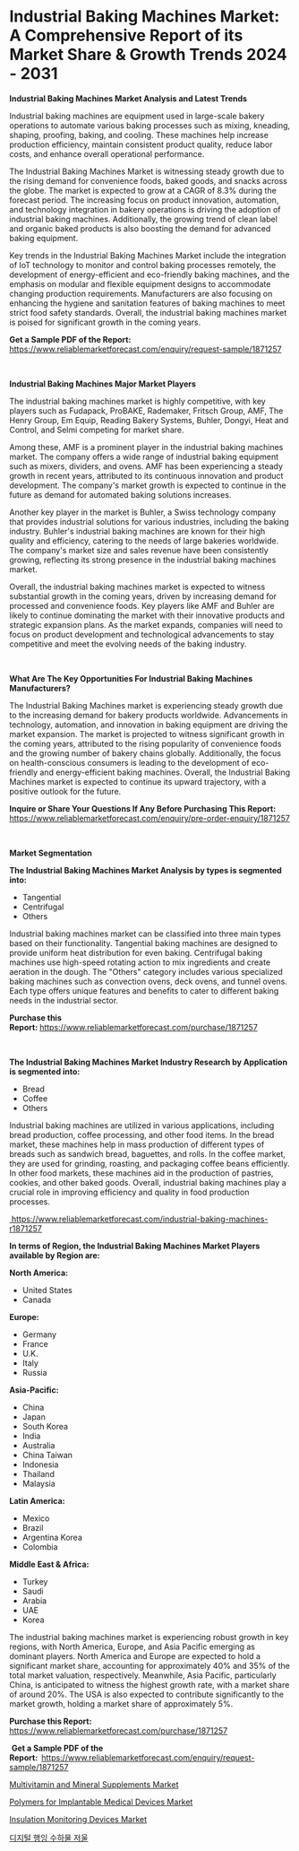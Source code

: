 <p><h1>Industrial Baking Machines Market: A Comprehensive Report of its Market Share & Growth Trends 2024 - 2031</h1></p><p><strong>Industrial Baking Machines Market Analysis and Latest Trends</strong></p>
<p><p>Industrial baking machines are equipment used in large-scale bakery operations to automate various baking processes such as mixing, kneading, shaping, proofing, baking, and cooling. These machines help increase production efficiency, maintain consistent product quality, reduce labor costs, and enhance overall operational performance.</p><p>The Industrial Baking Machines Market is witnessing steady growth due to the rising demand for convenience foods, baked goods, and snacks across the globe. The market is expected to grow at a CAGR of 8.3% during the forecast period. The increasing focus on product innovation, automation, and technology integration in bakery operations is driving the adoption of industrial baking machines. Additionally, the growing trend of clean label and organic baked products is also boosting the demand for advanced baking equipment.</p><p>Key trends in the Industrial Baking Machines Market include the integration of IoT technology to monitor and control baking processes remotely, the development of energy-efficient and eco-friendly baking machines, and the emphasis on modular and flexible equipment designs to accommodate changing production requirements. Manufacturers are also focusing on enhancing the hygiene and sanitation features of baking machines to meet strict food safety standards. Overall, the industrial baking machines market is poised for significant growth in the coming years.</p></p>
<p><strong>Get a Sample PDF of the Report:&nbsp;</strong> <a href="https://www.reliablemarketforecast.com/enquiry/request-sample/1871257">https://www.reliablemarketforecast.com/enquiry/request-sample/1871257</a></p>
<p>&nbsp;</p>
<p><strong>Industrial Baking Machines Major Market Players</strong></p>
<p><p>The industrial baking machines market is highly competitive, with key players such as Fudapack, ProBAKE, Rademaker, Fritsch Group, AMF, The Henry Group, Em Equip, Reading Bakery Systems, Buhler, Dongyi, Heat and Control, and Selmi competing for market share.</p><p>Among these, AMF is a prominent player in the industrial baking machines market. The company offers a wide range of industrial baking equipment such as mixers, dividers, and ovens. AMF has been experiencing a steady growth in recent years, attributed to its continuous innovation and product development. The company's market growth is expected to continue in the future as demand for automated baking solutions increases.</p><p>Another key player in the market is Buhler, a Swiss technology company that provides industrial solutions for various industries, including the baking industry. Buhler's industrial baking machines are known for their high quality and efficiency, catering to the needs of large bakeries worldwide. The company's market size and sales revenue have been consistently growing, reflecting its strong presence in the industrial baking machines market.</p><p>Overall, the industrial baking machines market is expected to witness substantial growth in the coming years, driven by increasing demand for processed and convenience foods. Key players like AMF and Buhler are likely to continue dominating the market with their innovative products and strategic expansion plans. As the market expands, companies will need to focus on product development and technological advancements to stay competitive and meet the evolving needs of the baking industry.</p></p>
<p>&nbsp;</p>
<p><strong>What Are The Key Opportunities For Industrial Baking Machines Manufacturers?</strong></p>
<p><p>The Industrial Baking Machines market is experiencing steady growth due to the increasing demand for bakery products worldwide. Advancements in technology, automation, and innovation in baking equipment are driving the market expansion. The market is projected to witness significant growth in the coming years, attributed to the rising popularity of convenience foods and the growing number of bakery chains globally. Additionally, the focus on health-conscious consumers is leading to the development of eco-friendly and energy-efficient baking machines. Overall, the Industrial Baking Machines market is expected to continue its upward trajectory, with a positive outlook for the future.</p></p>
<p><strong>Inquire or Share Your Questions If Any Before Purchasing This Report:</strong> <a href="https://www.reliablemarketforecast.com/enquiry/pre-order-enquiry/1871257">https://www.reliablemarketforecast.com/enquiry/pre-order-enquiry/1871257</a></p>
<p>&nbsp;</p>
<p><strong>Market Segmentation</strong></p>
<p><strong>The Industrial Baking Machines Market Analysis by types is segmented into:</strong></p>
<p><ul><li>Tangential</li><li>Centrifugal</li><li>Others</li></ul></p>
<p><p>Industrial baking machines market can be classified into three main types based on their functionality. Tangential baking machines are designed to provide uniform heat distribution for even baking. Centrifugal baking machines use high-speed rotating action to mix ingredients and create aeration in the dough. The "Others" category includes various specialized baking machines such as convection ovens, deck ovens, and tunnel ovens. Each type offers unique features and benefits to cater to different baking needs in the industrial sector.</p></p>
<p><strong>Purchase this Report:&nbsp;</strong><a href="https://www.reliablemarketforecast.com/purchase/1871257">https://www.reliablemarketforecast.com/purchase/1871257</a></p>
<p>&nbsp;</p>
<p><strong>The Industrial Baking Machines Market Industry Research by Application is segmented into:</strong></p>
<p><ul><li>Bread</li><li>Coffee</li><li>Others</li></ul></p>
<p><p>Industrial baking machines are utilized in various applications, including bread production, coffee processing, and other food items. In the bread market, these machines help in mass production of different types of breads such as sandwich bread, baguettes, and rolls. In the coffee market, they are used for grinding, roasting, and packaging coffee beans efficiently. In other food markets, these machines aid in the production of pastries, cookies, and other baked goods. Overall, industrial baking machines play a crucial role in improving efficiency and quality in food production processes.</p></p>
<p><a href="https://www.reliablemarketforecast.com/industrial-baking-machines-r1871257">&nbsp;https://www.reliablemarketforecast.com/industrial-baking-machines-r1871257</a></p>
<p><strong>In terms of Region, the Industrial Baking Machines Market Players available by Region are:</strong></p>
<p>
    <p> <strong> North America: </strong>
        <ul>
            <li>United States</li>
            <li>Canada</li>
        </ul>
        </p> 
    <p> <strong> Europe: </strong>
        <ul>
            <li>Germany</li>
            <li>France</li>
            <li>U.K.</li>
            <li>Italy</li>
            <li>Russia</li>
        </ul>
        </p> 
    <p> <strong> Asia-Pacific: </strong>
        <ul>
            <li>China</li>
            <li>Japan</li>
            <li>South Korea</li>
            <li>India</li>
            <li>Australia</li>
            <li>China Taiwan</li>
            <li>Indonesia</li>
            <li>Thailand</li>
            <li>Malaysia</li>
        </ul>
        </p> 
    <p> <strong> Latin America: </strong>
        <ul>
            <li>Mexico</li>
            <li>Brazil</li>
            <li>Argentina Korea</li>
            <li>Colombia</li>
        </ul>
        </p> 
    <p> <strong> Middle East & Africa: </strong>
        <ul>
            <li>Turkey</li>
            <li>Saudi</li>
            <li>Arabia</li>
            <li>UAE</li>
            <li>Korea</li>
        </ul>
    </p>
    </p>
<p><p>The industrial baking machines market is experiencing robust growth in key regions, with North America, Europe, and Asia Pacific emerging as dominant players. North America and Europe are expected to hold a significant market share, accounting for approximately 40% and 35% of the total market valuation, respectively. Meanwhile, Asia Pacific, particularly China, is anticipated to witness the highest growth rate, with a market share of around 20%. The USA is also expected to contribute significantly to the market growth, holding a market share of approximately 5%.</p></p>
<p><strong>Purchase this Report: </strong><a href="https://www.reliablemarketforecast.com/purchase/1871257">https://www.reliablemarketforecast.com/purchase/1871257</a></p>
<p>&nbsp;<strong>Get a Sample PDF of the Report:&nbsp;&nbsp;</strong><a href="https://www.reliablemarketforecast.com/enquiry/request-sample/1871257">https://www.reliablemarketforecast.com/enquiry/request-sample/1871257</a></p>
<p><strong></strong></p>
<p><p><a href="https://github.com/hannahforsyth9786/Market-Research-Report-List-1/blob/main/multivitamin-and-mineral-supplements-market.md">Multivitamin and Mineral Supplements Market</a></p><p><a href="https://medium.com/@anslrtman56756/polymers-for-implantable-medical-devices-market-report-by-product-type-d78f05b57b7e">Polymers for Implantable Medical Devices Market</a></p><p><a href="https://medium.com/@alexander.bell98078/insulation-monitoring-devices-market-outlook-complete-industry-analysis-2024-to-2031-1578a07189b8">Insulation Monitoring Devices Market</a></p><p><a href="https://medium.com/@iarhbiqv81/%EB%94%94%EC%A7%80%ED%84%B8-%ED%96%89%EA%B1%B0-%EC%A7%90-%EC%B2%B4%EC%A4%91%EA%B3%84-%EC%8B%9C%EC%9E%A5-%EC%A0%90%EC%9C%A0%EC%9C%A8-%EB%B0%8F-%EC%8B%9C%EC%9E%A5-%EB%B6%84%EC%84%9D-%EC%84%B1%EC%9E%A5-%EB%8F%99%ED%96%A5-%EB%B0%8F-2024%EB%85%84-2031%EB%85%84-%EA%B8%B0%EA%B0%84%EC%97%90-%EB%8C%80%ED%95%9C-%EC%98%88%EC%B8%A1-20171c416a9b?postPublishedType=initial">디지털 행잉 수하물 저울</a></p></p>